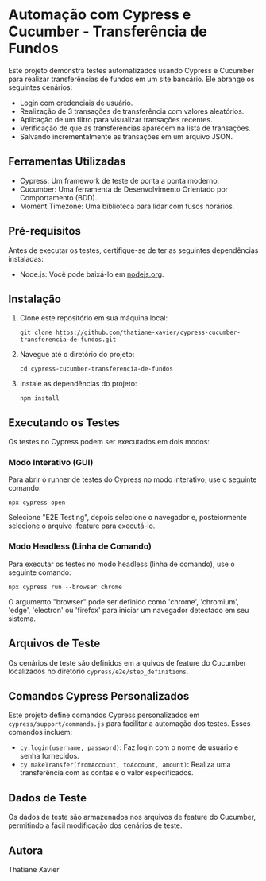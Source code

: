 # Automação com Cypress e Cucumber - Transferência de Fundos

Este projeto demonstra testes automatizados usando Cypress e Cucumber para realizar transferências de fundos em um site bancário. Ele abrange os seguintes cenários:

- Login com credenciais de usuário.
- Realização de 3 transações de transferência com valores aleatórios.
- Aplicação de um filtro para visualizar transações recentes.
- Verificação de que as transferências aparecem na lista de transações.
- Salvando incrementalmente as transações em um arquivo JSON.

## Ferramentas Utilizadas

- Cypress: Um framework de teste de ponta a ponta moderno.
- Cucumber: Uma ferramenta de Desenvolvimento Orientado por Comportamento (BDD).
- Moment Timezone: Uma biblioteca para lidar com fusos horários.

## Pré-requisitos

Antes de executar os testes, certifique-se de ter as seguintes dependências instaladas:

- Node.js: Você pode baixá-lo em [nodejs.org](https://nodejs.org/).

## Instalação

1. Clone este repositório em sua máquina local:
    ```
    git clone https://github.com/thatiane-xavier/cypress-cucumber-transferencia-de-fundos.git
    ```

2. Navegue até o diretório do projeto:

    ```
    cd cypress-cucumber-transferencia-de-fundos
    ```

3. Instale as dependências do projeto:

    ```
    npm install
    ```


## Executando os Testes

Os testes no Cypress podem ser executados em dois modos:

### Modo Interativo (GUI)

Para abrir o runner de testes do Cypress no modo interativo, use o seguinte comando:

    npx cypress open

Selecione "E2E Testing", depois selecione o navegador e, posteiormente selecione o arquivo .feature para executá-lo.

### Modo Headless (Linha de Comando)

Para executar os testes no modo headless (linha de comando), use o seguinte comando:

    npx cypress run --browser chrome

O argumento "browser" pode ser definido como 'chrome', 'chromium', 'edge', 'electron' ou 'firefox' para iniciar um navegador detectado em seu sistema.

## Arquivos de Teste

Os cenários de teste são definidos em arquivos de feature do Cucumber localizados no diretório `cypress/e2e/step_definitions`.

## Comandos Cypress Personalizados

Este projeto define comandos Cypress personalizados em `cypress/support/commands.js` para facilitar a automação dos testes. Esses comandos incluem:

- `cy.login(username, password)`: Faz login com o nome de usuário e senha fornecidos.
- `cy.makeTransfer(fromAccount, toAccount, amount)`: Realiza uma transferência com as contas e o valor especificados.

## Dados de Teste

Os dados de teste são armazenados nos arquivos de feature do Cucumber, permitindo a fácil modificação dos cenários de teste.

## Autora

Thatiane Xavier

